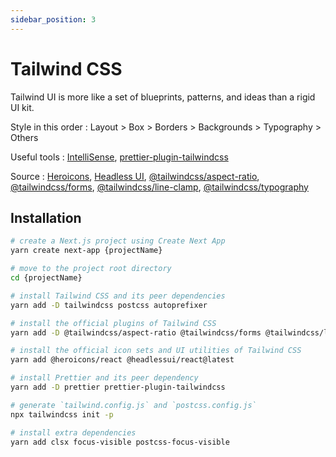 ```yaml
---
sidebar_position: 3
---
```


# Tailwind CSS

Tailwind UI is more like a set of blueprints, patterns, and ideas than a rigid UI kit.

Style in this order : Layout > Box > Borders > Backgrounds > Typography > Others

Useful tools : [​IntelliSense](https://marketplace.visualstudio.com/items?itemName=bradlc.vscode-tailwindcss), [prettier-plugin-tailwindcss](https://github.com/tailwindlabs/prettier-plugin-tailwindcss)

Source : [Heroicons](https://unpkg.com/browse/@heroicons/react/outline/), [Headless UI](https://headlessui.com/), [@tailwindcss/aspect-ratio](https://github.com/tailwindlabs/tailwindcss-aspect-ratio), [@tailwindcss/forms](https://github.com/tailwindlabs/tailwindcss-forms), [@tailwindcss/line-clamp](https://github.com/tailwindlabs/tailwindcss-line-clamp), [@tailwindcss/typography](https://tailwindcss.com/docs/typography-plugin)

## Installation

```bash
# create a Next.js project using Create Next App
yarn create next-app {projectName}

# move to the project root directory
cd {projectName}

# install Tailwind CSS and its peer dependencies
yarn add -D tailwindcss postcss autoprefixer

# install the official plugins of Tailwind CSS
yarn add -D @tailwindcss/aspect-ratio @tailwindcss/forms @tailwindcss/line-clamp @tailwindcss/typography

# install the official icon sets and UI utilities of Tailwind CSS
yarn add @heroicons/react @headlessui/react@latest

# install Prettier and its peer dependency
yarn add -D prettier prettier-plugin-tailwindcss

# generate `tailwind.config.js` and `postcss.config.js`
npx tailwindcss init -p

# install extra dependencies
yarn add clsx focus-visible postcss-focus-visible
```
